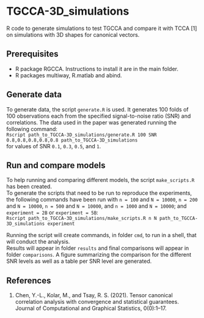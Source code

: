 # TGCCA-3D_simulations
R code to generate simulations to test TGCCA and compare it with TCCA [1] on simulations with 3D shapes for canonical vectors.

## Prerequisites
- R package RGCCA. Instructions to install it are in the main folder.
- R packages multiway, R.matlab and abind.

## Generate data
To generate data, the script `generate.R` is used. It generates 100 folds of 100 observations each from the specified signal-to-noise ratio (SNR) and correlations.
The data used in the paper was generated running the following command: \
`Rscript path_to_TGCCA-3D_simulations/generate.R 100 SNR 0.8,0.8,0.8,0.8,0.8 path_to_TGCCA-3D_simulations`\
for values of SNR `0.1`, `0.3`, `0.5`, and `1`.

## Run and compare models
To help running and comparing different models, the script `make_scripts.R` has been created. \
To generate the scripts that need to be run to reproduce the experiments, the following commands have been run
with `n = 100` and `N = 10000`, `n = 200` and `N = 10000`, `n = 500` and `N = 10000`, and `n = 1000` and `N = 10000`;
and `experiment = 2B` or `experiment = 5B`: \
`Rscript path_to_TGCCA-3D_simulations/make_scripts.R n N path_to_TGCCA-3D_simulations experiment`

Running the script will create commands, in folder `cmd`, to run in a shell, that will conduct the analysis.\
Results will appear in folder `results` and final comparisons will appear in folder `comparisons`. A figure summarizing the comparison for the different SNR levels
as well as a table per SNR level are generated.

## References
1. Chen, Y.-L., Kolar, M., and Tsay, R. S. (2021). Tensor canonical correlation analysis with convergence and statistical guarantees. Journal of Computational and Graphical Statistics, 0(0):1–17.
